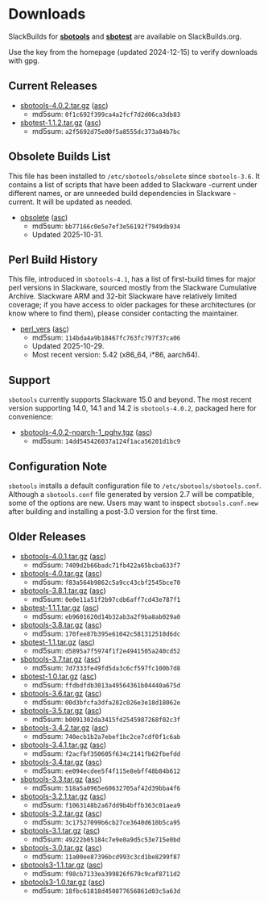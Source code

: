 # Downloads

SlackBuilds for **[sbotools](https://slackbuilds.org/repository/15.0/system/sbotools/)** and **[sbotest](https://slackbuilds.org/repository/15.0/system/sbotest/)** are available on SlackBuilds.org.

Use the key from the homepage (updated 2024-12-15) to verify downloads with gpg.

## Current Releases

* [sbotools-4.0.2.tar.gz](sbotools-4.0.2.tar.gz) ([asc](sbotools-4.0.2.tar.gz.asc))
    * md5sum: `0f1c692f399ca4a2fcf7d2d06ca3db83`
* [sbotest-1.1.2.tar.gz](sbotest-1.1.2.tar.gz) ([asc](sbotest-1.1.2.tar.gz.asc))
    * md5sum: `a2f5692d75e00f5a8555dc373a84b7bc`

## Obsolete Builds List

This file has been installed to `/etc/sbotools/obsolete` since `sbotools-3.6`. It contains a list of scripts that have been added to Slackware -current under different names, or are unneeded build dependencies in Slackware -current. It will be updated as needed.

* [obsolete](obsolete) ([asc](obsolete.asc))
    * md5sum: `bb77166c0e5e7ef3e56192f7949db934`
    * Updated 2025-10-31.

## Perl Build History

This file, introduced in `sbotools-4.1`, has a list of first-build times for major perl versions in Slackware, sourced mostly from the Slackware Cumulative Archive. Slackware ARM and 32-bit Slackware have relatively limited coverage; if you have access to older packages for these architectures (or know where to find them), please consider contacting the maintainer.

* [perl_vers](perl_vers) ([asc](perl_vers.asc))
    * md5sum: `114bda4a9b18467fc763fc797f37ca06`
    * Updated 2025-10-29.
    * Most recent version: 5.42 (x86_64, i\*86, aarch64).

## Support

`sbotools` currently supports Slackware 15.0 and beyond. The most recent version supporting 14.0, 14.1 and 14.2 is `sbotools-4.0.2`, packaged here for convenience:

* [sbotools-4.0.2-noarch-1_pghv.tgz](sbotools-4.0.2-noarch-1_pghv.tgz) ([asc](sbotools-4.0.2-noarch_1_pghv.tgz))
    * md5sum: `14dd545426037a124f1aca56201d1bc9`

## Configuration Note

`sbotools` installs a default configuration file to `/etc/sbotools/sbotools.conf`. Although a `sbotools.conf` file generated by version 2.7 will be compatible, some of the options are new. Users may want to inspect `sbotools.conf.new` after building and installing a post-3.0 version for the first time.

## Older Releases

* [sbotools-4.0.1.tar.gz](sbotools-4.0.1.tar.gz) ([asc](sbotools-4.0.1.tar.gz.asc))
    * md5sum: `7409d2b66badc71fb422a65bcba633f7`
* [sbotools-4.0.tar.gz](sbotools-4.0.tar.gz) ([asc](sbotools-4.0.tar.gz.asc))
    * md5sum: `f83a564b9862c5a9cc43cbf2545bce70`
* [sbotools-3.8.1.tar.gz](sbotools-3.8.1.tar.gz) ([asc](sbotools-3.8.1.tar.gz.asc))
    * md5sum: `0e0e11a51f2b97cdb6aff7cd43e787f1`
* [sbotest-1.1.1.tar.gz](sbotest-1.1.1.tar.gz) ([asc](sbotest-1.1.1.tar.gz.asc))
    * md5sum: `eb9601620d14b32ab3a2f9ba8ab029a0`
* [sbotools-3.8.tar.gz](sbotools-3.8.tar.gz) ([asc](sbotools-3.8.tar.gz.asc))
    * md5sum: `170fee87b395e61042c581312518d6dc`
* [sbotest-1.1.tar.gz](sbotest-1.1.tar.gz) ([asc](sbotest-1.1.tar.gz.asc))
    * md5sum: `d5895a7f5974f1f2e4941505a240cd52`
* [sbotools-3.7.tar.gz](sbotools-3.7.tar.gz) ([asc](sbotools-3.7.tar.gz.asc))
    * md5sum: `7d7333fe49fd5da3c6cf597fc100b7d8`
* [sbotest-1.0.tar.gz](sbotest-1.0.tar.gz) ([asc](sbotest-1.0.tar.gz.asc))
    * md5sum: `ffdbdfdb3013a49564361b04440a675d`
* [sbotools-3.6.tar.gz](sbotools-3.6.tar.gz) ([asc](sbotools-3.6.tar.gz.asc))
    * md5sum: `00d3bfcfa3dfa282c026e3e18d18062e`
* [sbotools-3.5.tar.gz](sbotools-3.5.tar.gz) ([asc](sbotools-3.5.tar.gz.asc))
    * md5sum: `b0091302da3415fd2545987268f02c3f`
* [sbotools-3.4.2.tar.gz](sbotools-3.4.2.tar.gz) ([asc](sbotools-3.4.2.tar.gz.asc))
    * md5sum: `740ecb1b2a7ebef1bc2ce7cdf0f1c6ab`
* [sbotools-3.4.1.tar.gz](sbotools-3.4.1.tar.gz) ([asc](sbotools-3.4.1.tar.gz.asc))
    * md5sum: `f2acfbf350605f634c2141fb62fbefdd`
* [sbotools-3.4.tar.gz](sbotools-3.4.tar.gz) ([asc](sbotools-3.4.tar.gz.asc))
    * md5sum: `ee094ecdee5f4f115e8ebff48b84b612`
* [sbotools-3.3.tar.gz](sbotools-3.3.tar.gz) ([asc](sbotools-3.3.tar.gz.asc))
    * md5sum: `518a5a0965e60632705af42d39bba4f6`
* [sbotools-3.2.1.tar.gz](sbotools-3.2.1.tar.gz) ([asc](sbotools-3.2.1.tar.gz.asc))
    * md5sum: `f1063148b2a67dd9b4bffb363c01aea9`
* [sbotools-3.2.tar.gz](sbotools-3.2.tar.gz) ([asc](sbotools-3.2.tar.gz.asc))
    * md5sum: `3c17527099b6cb27ce3640d610b5ca95`
* [sbotools-3.1.tar.gz](sbotools-3.1.tar.gz) ([asc](sbotools-3.1.tar.gz.asc))
    * md5sum: `49222b05184c7e9e0a9d5c53e715e0bd`
* [sbotools-3.0.tar.gz](sbotools-3.0.tar.gz) ([asc](sbotools-3.0.tar.gz.asc))
    * md5sum: `11a00ee87396bcd993c3cd1be8299f87`
* [sbotools3-1.1.tar.gz](sbotools3-1.1.tar.gz) ([asc](sbotools3-1.1.tar.gz.asc))
    * md5sum: `f98cb7133ea399826f679c9caf8711d2`
* [sbotools3-1.0.tar.gz](sbotools3-1.0.tar.gz) ([asc](sbotools3-1.0.tar.gz.asc))
    * md5sum: `18fbc61818d450877656861d03c5a63d`
